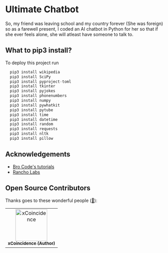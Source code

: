 # Ultimate Chatbot

So, my friend was leaving school and my country forever (She was foreign) so as a farewell present, I coded an AI chatbot in Python for her so that if she ever feels alone, she will atleast have someone to talk to.


## What to pip3 install?

To deploy this project run

```python
  pip3 install wikipedia
  pip3 install SciPy
  pip3 install pyproject-toml
  pip3 install tkinter
  pip3 install pyjokes
  pip3 install phonenumbers
  pip3 install numpy
  pip3 install pywhatkit
  pip3 install pytube
  pip3 install time
  pip3 install datetime
  pip3 install random
  pip3 install requests
  pip3 install nltk
  pip3 install pillow
```


## Acknowledgements

 - [Bro Code's tutorials](https://www.youtube.com/@BroCodez)
 - [Rancho Labs](https://www.rancholabs.com)

## Open Source Contributors

Thanks goes to these wonderful people ([:hugs:](https://allcontributors.org/docs/en/emoji-key)):

<!-- ALL-CONTRIBUTORS-LIST:START - Do not remove or modify this section unless you want to add code to this project and contribute to master branch-->
<!-- prettier-ignore-start -->
<!-- markdownlint-disable -->
<!-- KEEP IN MIND THAT ONLY 4 PROFILES CAN BE IN ONE LINE SO JUST USE ANOTHER <tr> and </tr> TO CREATE AND FINISH A LINE -->
<table>
    <tbody>
        <tr>
            <td align="center">
                <a href="https://www.github.com/ssh-root-xcoin">
                    <img src="https://avatars.githubusercontent.com/u/60308964?v=4" width="100px;" alt="xCoincidence"/>
                    <br />
                    <sub><b>xCoincidence (Author)</b></sub>
                </a> 
            </td>
